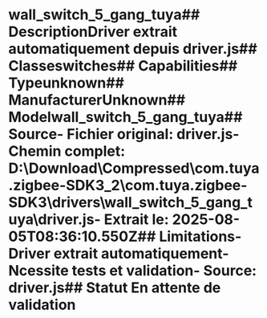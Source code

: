 # wall_switch_5_gang_tuya##  DescriptionDriver extrait automatiquement depuis driver.js##  Classeswitches##  Capabilities##  Typeunknown##  ManufacturerUnknown##  Modelwall_switch_5_gang_tuya##  Source- **Fichier original**: driver.js- **Chemin complet**: D:\Download\Compressed\com.tuya.zigbee-SDK3_2\com.tuya.zigbee-SDK3\drivers\wall_switch_5_gang_tuya\driver.js- **Extrait le**: 2025-08-05T08:36:10.550Z##  Limitations- Driver extrait automatiquement- Ncessite tests et validation- Source: driver.js##  Statut En attente de validation